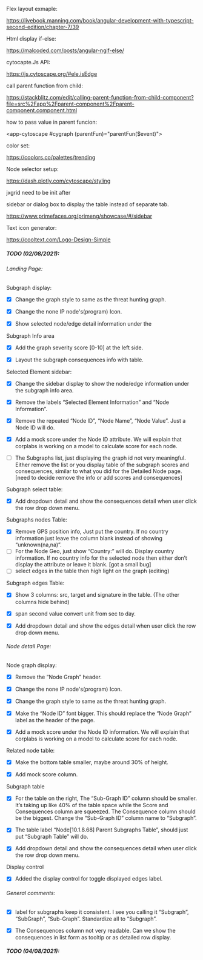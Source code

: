 Flex layout exmaple: 

https://livebook.manning.com/book/angular-development-with-typescript-second-edition/chapter-7/39

Html display if-else: 

https://malcoded.com/posts/angular-ngif-else/

cytocapte.Js API: 

https://js.cytoscape.org/#ele.isEdge



call parent function from child: 

https://stackblitz.com/edit/calling-parent-function-from-child-component?file=src%2Fapp%2Fparent-component%2Fparent-component.component.html

how to pass value in parent funcion:

 <app-cytoscape #cygraph (parentFun)="parentFun($event)"></app-cytoscape>

color set: 

https://coolors.co/palettes/trending

Node selector setup: 

https://dash.plotly.com/cytoscape/styling



jxgrid need to be init after 



sidebar or dialog box to display the table instead of separate tab.

https://www.primefaces.org/primeng/showcase/#/sidebar

Text icon generator: 

https://cooltext.com/Logo-Design-Simple





##### TODO (02/08/2021): 

###### Landing Page: 

Subgraph display: 

- [x] Change the graph style to same as the threat hunting graph. 
- [x] Change the none IP node's(program) Icon.
- [x] Show selected node/edge detail information under the 



Subgraph Info area

- [x] Add the graph severity score [0-10] at the left side.

- [x] Layout the subgraph consequences info with table.

  

Selected Element sidebar:

- [x] Change the sidebar display to show the node/edge information under the subgraph info area. 
- [x] Remove the labels “Selected Element Information” and “Node Information”. 
- [x] Remove the repeated “Node ID”, “Node Name”, “Node Value”. Just a Node ID will do.
- [x] Add a mock score under the Node ID attribute. We will explain that corplabs is working on a model to calculate score for each node.
- [ ] The Subgraphs list, just displaying the graph id not very meaningful. Either remove the list or you display table of the subgraph scores and consequences, similar to what you did for the Detailed Node page. [need to decide remove the info or add scores and consequences] 



Subgraph select table:

- [x] Add dropdown detail and show the consequences detail when user click the row drop down menu. 



 Subgraphs nodes Table:

- [x] Remove GPS position info, Just put the country. If no country information just leave the column blank instead of showing “unknown(na,na)”.
- [ ] For the Node Geo, just show “Country:” will do. Display country information. If no country info for the selected node then either don’t display the attribute or leave it blank. [got a small bug]
- [ ] select edges in the table then high light on the graph (editing)

Subgraph edges Table: 

- [x] Show  3 columns: src, target and signature in the table. (The other columns hide behind)
- [x] span second value convert unit from sec to day. 
- [x]  Add dropdown detail and show the edges detail when user click the row drop down menu. 



###### Node detail Page:

Node graph display: 

- [x] Remove the “Node Graph” header.
- [x] Change the none IP node's(program) Icon.
- [x] Change the graph style to same as the threat hunting graph.
- [x] Make the “Node ID” font bigger. This should replace the “Node Graph” label as the header of the page.
- [x] Add a mock score under the Node ID information. We will explain that corplabs is working on a model to calculate score for each node.



Related node  table:

- [x] Make the bottom table  smaller, maybe around 30% of height.
- [x] Add mock score column. 



Subgraph table

- [x] For the table on the right, The “Sub-Graph ID” column should be smaller. It’s taking up like 40% of the table space while the Score and Consequences column are squeezed. The Consequence column should be the biggest. Change the “Sub-Graph ID” column name to “Subgraph”.
- [x] The table label “Node[10.1.8.68] Parent Subgraphs Table”, should just put “Subgraph Table” will do.
- [x] Add dropdown detail and show the consequences detail when user click the row drop down menu.

 

Display control

- [x] Added the display control for toggle displayed edges label. 



###### General comments:

- [x] label for subgraphs keep it consistent. I see you calling it “Subgraph”, “SubGraph”, “Sub-Graph”. Standardize all to “Subgraph”.
- [x] The Consequences column not very readable. Can we show the consequences in list form as tooltip or as detailed row display.



##### TODO (04/08/2021): 



